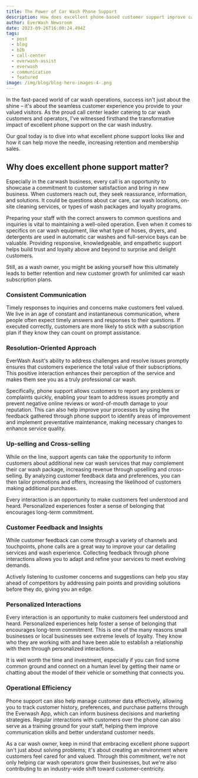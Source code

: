```yaml
---
title: The Power of Car Wash Phone Support
description: How does excellent phone-based customer support improve car wash operations?
author: EverWash Newsroom
date: 2023-09-26T16:00:24.494Z
tags:
  - post
  - blog
  - b2b
  - call-center
  - everwash-assist
  - everwash
  - communication
  - featured
image: /img/blog/blog-hero-images-4-.png
---
```

In the fast-paced world of car wash operations, success isn't just about the shine – it's about the seamless customer experience you provide to your valued visitors. As the proud call center leader catering to car wash customers and operators, I've witnessed firsthand the transformative impact of excellent phone support on the car wash industry. 

Our goal today is to dive into what excellent phone support looks like and how it can help move the needle, increasing retention and membership sales.

## Why does excellent phone support matter?

Especially in the carwash business, every call is an opportunity to showcase a commitment to customer satisfaction and bring in new business. When customers reach out, they seek reassurance, information, and solutions. It could be questions about car care, car wash locations, on-site cleaning services, or types of wash packages and loyalty programs.

Preparing your staff with the correct answers to common questions and inquiries is vital to maintaining a well-oiled operation. Even when it comes to specifics on car wash equipment, like what type of hoses, dryers, and detergents are used in automatic car washes and full-service bays can be valuable. Providing responsive, knowledgeable, and empathetic support helps build trust and loyalty above and beyond to surprise and delight customers.

Still, as a wash owner, you might be asking yourself how this ultimately leads to better retention and new customer growth for unlimited car wash subscription plans.

### **Consistent Communication**

Timely responses to inquiries and concerns make customers feel valued. We live in an age of constant and instantaneous communication, where people often expect timely answers and responses to their questions. If executed correctly, customers are more likely to stick with a subscription plan if they know they can count on prompt assistance.

### **Resolution-Oriented Approach**

EverWash Assit's ability to address challenges and resolve issues promptly ensures that customers experience the total value of their subscriptions. This positive interaction enhances their perception of the service and makes them see you as a truly professional car wash.

Specifically, phone support allows customers to report any problems or complaints quickly, enabling your team to address issues promptly and prevent negative online reviews or word-of-mouth damage to your reputation. This can also help improve your processes by using the feedback gathered through phone support to identify areas of improvement and implement preventative maintenance, making necessary changes to enhance service quality.

### **Up-selling and Cross-selling**

While on the line, support agents can take the opportunity to inform customers about additional new car wash services that may complement their car wash package, increasing revenue through upselling and cross-selling. By analyzing customer feedback data and preferences, you can then tailor promotions and offers, increasing the likelihood of customers making additional purchases.

Every interaction is an opportunity to make customers feel understood and heard. Personalized experiences foster a sense of belonging that encourages long-term commitment.

### **Customer Feedback and Insights**

While customer feedback can come through a variety of channels and touchpoints, phone calls are a great way to improve your car detailing services and wash experience. Collecting feedback through phone interactions allows you to adapt and refine your services to meet evolving demands.

Actively listening to customer concerns and suggestions can help you stay ahead of competitors by addressing pain points and providing solutions before they do, giving you an edge.

### **Personalized Interactions**

Every interaction is an opportunity to make customers feel understood and heard. Personalized experiences help foster a sense of belonging that encourages long-term commitment. This is one of the many reasons small businesses or local businesses see extreme levels of loyalty. They know who they are working with and have been able to establish a relationship with them through personalized interactions. 

It is well worth the time and investment, especially if you can find some common ground and connect on a human level by getting their name or chatting about the model of their vehicle or something that connects you.

### **Operational Efficiency**

Phone support can also help manage customer data effectively, allowing you to track customer history, preferences, and purchase patterns through the Everwash App, which can inform business decisions and marketing strategies. Regular interactions with customers over the phone can also serve as a training ground for your staff, helping them improve communication skills and better understand customer needs.

As a car wash owner, keep in mind that embracing excellent phone support isn't just about solving problems; it's about creating an environment where customers feel cared for and valued. Through this commitment, we're not only helping car wash operators grow their businesses, but we're also contributing to an industry-wide shift toward customer-centricity.